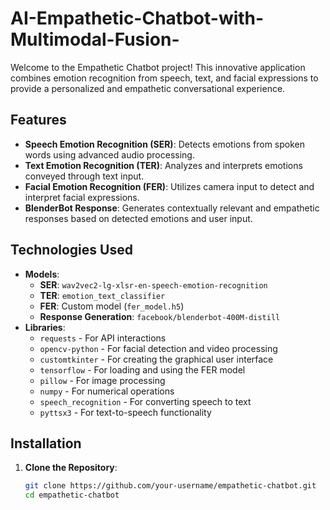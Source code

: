 # AI-Empathetic-Chatbot-with-Multimodal-Fusion-


Welcome to the Empathetic Chatbot project! This innovative application combines emotion recognition from speech, text, and facial expressions to provide a personalized and empathetic conversational experience.

## Features

- **Speech Emotion Recognition (SER)**: Detects emotions from spoken words using advanced audio processing.
- **Text Emotion Recognition (TER)**: Analyzes and interprets emotions conveyed through text input.
- **Facial Emotion Recognition (FER)**: Utilizes camera input to detect and interpret facial expressions.
- **BlenderBot Response**: Generates contextually relevant and empathetic responses based on detected emotions and user input.

## Technologies Used

- **Models**:
  - **SER**: `wav2vec2-lg-xlsr-en-speech-emotion-recognition`
  - **TER**: `emotion_text_classifier`
  - **FER**: Custom model (`fer_model.h5`)
  - **Response Generation**: `facebook/blenderbot-400M-distill`
- **Libraries**:
  - `requests` - For API interactions
  - `opencv-python` - For facial detection and video processing
  - `customtkinter` - For creating the graphical user interface
  - `tensorflow` - For loading and using the FER model
  - `pillow` - For image processing
  - `numpy` - For numerical operations
  - `speech_recognition` - For converting speech to text
  - `pyttsx3` - For text-to-speech functionality

## Installation

1. **Clone the Repository**:
   ```bash
   git clone https://github.com/your-username/empathetic-chatbot.git
   cd empathetic-chatbot
